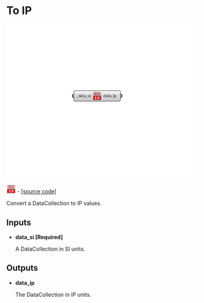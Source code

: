 # To IP

![](../../.gitbook/assets/To_IP.png)

![](../../.gitbook/assets/To_IP%20%281%29.png) - [\[source code\]](https://github.com/ladybug-tools/ladybug-grasshopper/blob/master/ladybug_grasshopper/src//LB%20To%20IP.py)

Convert a DataCollection to IP values.

## Inputs

* **data\_si \[Required\]**

  A DataCollection in SI units. 

## Outputs

* **data\_ip**

  The DataCollection in IP units. 

